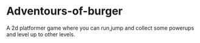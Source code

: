 # Adventours-of-burger
A 2d platformer game where you can run,jump and collect some powerups and level up to other levels.
